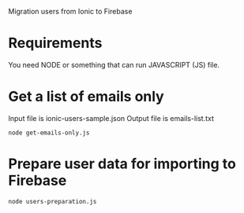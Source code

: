 Migration users from Ionic to Firebase

# Requirements

You need NODE or something that can run JAVASCRIPT (JS) file.

# Get a list of emails only

Input file is ionic-users-sample.json
Output file is emails-list.txt

```
node get-emails-only.js
```

# Prepare user data for importing to Firebase

```
node users-preparation.js
```
